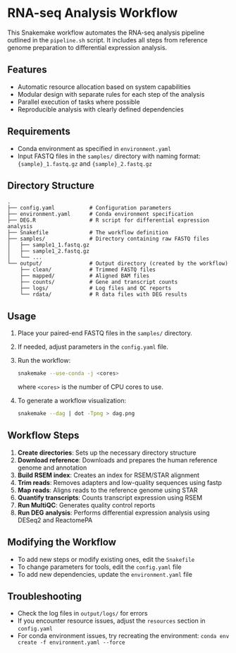 # RNA-seq Analysis Workflow

This Snakemake workflow automates the RNA-seq analysis pipeline outlined in the `pipeline.sh` script. It includes all steps from reference genome preparation to differential expression analysis.

## Features

- Automatic resource allocation based on system capabilities
- Modular design with separate rules for each step of the analysis
- Parallel execution of tasks where possible
- Reproducible analysis with clearly defined dependencies

## Requirements

- Conda environment as specified in `environment.yaml`
- Input FASTQ files in the `samples/` directory with naming format: `{sample}_1.fastq.gz` and `{sample}_2.fastq.gz`

## Directory Structure

```
.
├── config.yaml           # Configuration parameters
├── environment.yaml      # Conda environment specification
├── DEG.R                 # R script for differential expression analysis
├── Snakefile             # The workflow definition
├── samples/              # Directory containing raw FASTQ files
│   ├── sample1_1.fastq.gz
│   ├── sample1_2.fastq.gz
│   └── ...
└── output/               # Output directory (created by the workflow)
    ├── clean/            # Trimmed FASTQ files
    ├── mapped/           # Aligned BAM files
    ├── counts/           # Gene and transcript counts
    ├── logs/             # Log files and QC reports
    └── rdata/            # R data files with DEG results
```

## Usage

1. Place your paired-end FASTQ files in the `samples/` directory.

2. If needed, adjust parameters in the `config.yaml` file.

3. Run the workflow:

   ```bash
   snakemake --use-conda -j <cores>
   ```

   where `<cores>` is the number of CPU cores to use.

4. To generate a workflow visualization:

   ```bash
   snakemake --dag | dot -Tpng > dag.png
   ```

## Workflow Steps

1. **Create directories**: Sets up the necessary directory structure
2. **Download reference**: Downloads and prepares the human reference genome and annotation
3. **Build RSEM index**: Creates an index for RSEM/STAR alignment
4. **Trim reads**: Removes adapters and low-quality sequences using fastp
5. **Map reads**: Aligns reads to the reference genome using STAR
6. **Quantify transcripts**: Counts transcript expression using RSEM
7. **Run MultiQC**: Generates quality control reports
8. **Run DEG analysis**: Performs differential expression analysis using DESeq2 and ReactomePA

## Modifying the Workflow

- To add new steps or modify existing ones, edit the `Snakefile`
- To change parameters for tools, edit the `config.yaml` file
- To add new dependencies, update the `environment.yaml` file

## Troubleshooting

- Check the log files in `output/logs/` for errors
- If you encounter resource issues, adjust the `resources` section in `config.yaml`
- For conda environment issues, try recreating the environment: `conda env create -f environment.yaml --force`